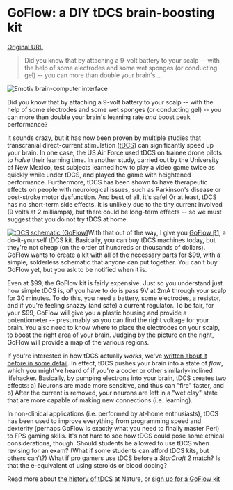 # GoFlow: a DIY tDCS brain-boosting kit

[Original URL](http://www.extremetech.com/extreme/121861-goflow-a-diy-tdcs-brain-boosting-kit)

> Did you know that by attaching a 9-volt battery to your scalp -- with the help of some electrodes and some wet sponges (or conducting gel) -- you can more than double your brain's...

![Emotiv brain-computer interface](http://www.extremetech.com/wp-content/uploads/2011/08/emotiv-brain-control-348x196.jpg "Emotiv brain-computer interface")

Did you know that by attaching a 9-volt battery to your scalp -- with the help of some electrodes and some wet sponges (or conducting gel) -- you can more than double your brain's learning rate _and_ boost peak performance?

It sounds crazy, but it has now been proven by multiple studies that transcranial direct-current stimulation ([tDCS](http://www.extremetech.com/extreme/84232-boost-your-brains-power-with-a-9volt-battery-and-some-wet-sponges)) can significantly speed up your brain. In one case, the US Air Force used tDCS on trainee drone pilots to _halve_ their learning time. In another study, carried out by the University of New Mexico, test subjects learned how to play a video game twice as quickly while under tDCS, and played the game with heightened performance. Furthermore, tDCS has been shown to have therapeutic effects on people with neurological issues, such as Parkinson's disease or post-stroke motor dysfunction. And best of all, it's safe! Or at least, tDCS has no short-term side effects. It is unlikely due to the tiny current involved (9 volts at 2 milliamps), but there could be long-term effects -- so we must suggest that you do not try tDCS at home.

[![tDCS schematic (GoFlow)](http://www.extremetech.com/wp-content/uploads/2012/03/tDCS_schematic-275x300.jpg "tDCS schematic (GoFlow)")](http://www.extremetech.com/wp-content/uploads/2012/03/tDCS_schematic.jpg)With that out of the way, I give you [GoFlow β1](http://flowstateengaged.com/), a do-it-yourself tDCS kit. Basically, you can buy tDCS machines today, but they're not cheap (on the order of hundreds or thousands of dollars). GoFlow wants to create a kit with all of the necessary parts for $99, with a simple, solderless schematic that anyone can put together. You can't buy GoFlow yet, but you ask to be notified when it is.

Even at $99, the GoFlow kit is fairly expensive. Just so you understand just how simple tDCS is, _all_ you have to do is pass 9V at 2mA through your scalp for 30 minutes. To do this, you need a battery, some electrodes, a resistor, and if you're feeling snazzy (and safe) a current regulator. To be fair, for your $99, GoFlow will give you a plastic housing and provide a potentiometer -- presumably so you can find the right voltage for your brain. You also need to know where to place the electrodes on your scalp, to boost the right area of your brain. Judging by the picture on the right, GoFlow will provide a map of the various regions.

If you're interested in how tDCS actually _works_, we've [written about it before in some detail](http://www.extremetech.com/extreme/84232-boost-your-brains-power-with-a-9volt-battery-and-some-wet-sponges). In effect, tDCS pushes your brain into a state of _flow_, which you might've heard of if you're a coder or other similarly-inclined lifehacker. Basically, by pumping electrons into your brain, tDCS creates two effects: a) Neurons are made more sensitive, and thus can "fire" faster, and b) After the current is removed, your neurons are left in a "wet clay" state that are more capable of making new connections (i.e. learning).

In non-clinical applications (i.e. performed by at-home enthusiasts), tDCS has been used to improve everything from programming speed and dexterity (perhaps GoFlow is exactly what you need to finally master Perl) to FPS gaming skills. It's not hard to see how tDCS could pose some ethical considerations, though. Should students be allowed to use tDCS when revising for an exam? (What if some students can afford tDCS kits, but others can't?) What if pro gamers use tDCS before a _StarCraft 2_ match? Is that the e-equivalent of using steroids or blood doping?

Read more about [the history of tDCS](http://www.nature.com/news/2011/110413/full/472156a.html) at Nature, or [sign up for a GoFlow kit](http://flowstateengaged.com/)
